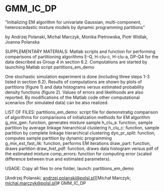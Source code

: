 # GMM_IC_DP

"Initializing EM algorithm for univariate Gaussian, multi-component, heteroscedastic mixture models by dynamic programming partitions"

by Andrzej Polanski, Michal Marczyk, Monika Pietrowska, Piotr Widlak, Joanna Polanska

SUPPLEMENTARY MATERIALS:
Matlab scripts and function for performing comparisons of partitioning
algorithms E-Q, H-clu-c, H-clu-a, DP-Q4 for the data described as
Group 4 in section 6.2. Computations are started by launching Matlab
script 
                partitions_em_demo

One stochastic simulation experiment is done (including three steps
1-3 listed in section 6.2). Results of computations are shown by 
plots of partitions (figure 1) and data histograms versus estimated 
probability density functions (figure 2). Values of errors 
and likelihoods are also reported. By modifications of the Matlab code 
other computational scenarios (for simulated data) can be also realized.


LIST OF FILES:
partitions_em_demo: script file for demonstratig comparison of algorithms 
                    for comparisons of initialization methods for EM algorithm
g_mix_gen: function, generates mixture sample
h_clu_a: function, sample partition by average linkage hierarchical clustering
h_clu_c: function, sample partition by complete linkage hierarchical clustering
dyn_pr_split: function, computes sample partition by dynamic programming  
g_mix_est_fast_lik: function, performs EM iterations 
draw_part: function, draws partition
draw_hist_pdf: function, draws data histogram versus pdf of the estimated mixture
comp_errors: function for computing error (scaled difference between true and 
             estimated parameters).


USAGE:
Copy all files to one folder, launch: partitions_em_demo

[Andrzej Polanski; andrzej.polanski@polsl.pl][Michał Marczyk; michal.marczyk@polsl.pl]# GMM_IC_DP
